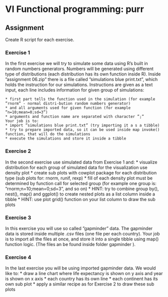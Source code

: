 # VI Functional programming: purr

## Assignment

Create R script for each exercise. 

### Exercise 1
In the first exercise we will try to simulate some data using R’s built in random numbers generators. 
Numbers will be generated using different type of distributions (each distribution has its own function inside R).
Inside ”assignment 06.zip” there is a file called ”simulations blue print.txt”, which holds the instruction for our simulations. Instructions are given as a text input, each line includes information for given group of simulations:

	* first part tells the function used in the simulation (for example ”rnorm” - normal distri-bution random numbers generator)
	* and all arguments used for given function (for example ”n=10;mean=0;sd=3”)
	* arguments and function name are separated with character ”;”
	Your job is to:
	* import ”simulations blue print.txt” (try importing it a s a tibble)
	* try to prepare imported data, so it can be used inside map invoke() function, that will do the simulations
	* execute the simulations and store it inside a tibble

### Exercise 2
In the second exercise use simulated data from Exercise 1 and:
	* visualize distribution for each group of simulated data for the visualization use density plot
	* create sub plots with cowplot package for each distribution type (sub plots for: rnorm, runif, rexp)
	* fill of each density plot must be determined by function call for selected group (for example one group is: ”rnorm;n=10;mean=0;sd=3”, and so on)
	* HINT: try to combine group by(), nest(), map() and ggplot() to create nested plots as a list column inside a tibble
	* HINT: use plot grid() function on your list column to draw the sub plots

### Exercise 3
In this exercise you will use so called ”gapminder” data. The gapminder data is stored inside multiple .csv files (one file per each country). Your job is to import all the files at once, and store it into a single tibble using map() function logic. (The files an be found inside folder gapminder ).

### Exercise 4
In the last exercise you will be using imported gapminder data. We would like to:
	* draw a line chart where life expectancy is shown on y axis and year is shown on x axis
	* each country has its own line
	* each continent has its own sub plot
	* apply a similar recipe as for Exercise 2 to draw these sub plots
